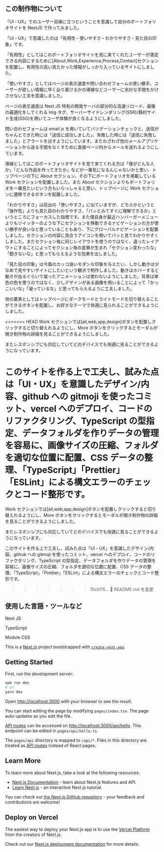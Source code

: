 ## この制作物について

「UI・UX」でのユーザー目線に立つということを意識して自分のポートフォリオサイトを NextJS で作ってみました。

「UI・UX」で意識したのは「有用性・使いやすさ・わかりやすさ・見た目の印象」です。

「有用性」としてはこのポートフォリオサイトを見に来てくれたユーザーが満足できる内容にするために[About,Work,Experience,Process,Contact]セクションを配置し、有用性の高い見たかった情報がしっかり入っているサイトにしました。

「使いやすさ」としてはページの表示速度や問い合わせフォームの使い勝手、ユーザーが欲しい情報に早く辿り着けるかの導線などユーザーに余計な手間をかけさせない工夫を意識しました。

ページの表示速度は Next JS 特有の開発サーバの部分的な高速リロード、画像の最適化をしてくれる Img タグ、サーバーサイドレンダリング(SSR)/静的サイト生成(SSG)を用いてユーザ体験が良くなるようにしました。

問い合わせフォームは email js を用いていてバリデーションチェックと、送信がちゃんとできた時には「送信に成功しました」、失敗した時には「送信に失敗しました」とアラートを出すようにしています。またわざわざ他のメールアプリケーションから送る手間をなくすために直接ページ内からメールを送れるようにしています。

導線としてはこのポートフォリオサイトを見て来てくれる方は「僕がどんな人か」「どんな作品を作ってきたか」などが一番気になるんじゃないかと思い、トップページの下に About セクション、その下にポートフォリオを掲載している Work セクションを配置しました。また About セクションよりもポートフォリオを一番見たいという方もいらっしゃると思い、トップページに Work セクションに遷移できるボタンを配置しました。

「わかりやすさ」は前出の「使いやすさ」に似ていますが、どちらかというと「操作性」よりも見た目のわかりやすさ、「パッとみてすぐに理解できるか」というところにフォーカスした指標です。また僕自身が最近ハンバーガーメニューよりもツイッターのような下にセクションを移動できるナビゲーションの方が使い勝手が良いなと思っていることもあり、下にグローバルナビゲーションを配置しました。セクションの内容に見合うアイコンを用いてパッと見てわかりやすくしました。またセクション毎に同じレイアウトを使うのではなく、違ったレイアウトにすることによってセクション毎の差異が生まれ「セクション変わったな」「飽きないな」と思ってもらえるような効果を出しました。

「見た目の印象」は今風のカッコ良いモダンな印象を与えたい、しかし動きは少なめで見やすいサイトにしたいという観点で制作しました。動きはホバーすると動きが出るぐらいで凝ったアニメーションは使わないようにしました。背景は単色の色を使うのではなく、少しデザインがある画像を用いることによって「かっこいいな」「凝っているな」と思ってもらえるように工夫しました。

他の要素としてはトップページにダークモードとライトモードを切り替えることができるボタンを配置し、お好きなテーマで快適に見られることができるようにしました。

<<<<<<< HEAD
Work セクションでは[all,web,app,design]ボタンを配置しクリックすると切り替えれるようにし、More ボタンをクリックするとモーダルが開き制作物の詳細を見ることができるようにしました。

またレスポンシブにも対応していてどのデバイスでも快適に見ることができるようになっています。

# このサイトを作る上で工夫し、試みた点は「UI・UX」を意識したデザイン/内容、github への gitmoji を使ったコミット、vercel へのデプロイ、コードのリファクタリング、TypeScript の型指定、データフォルダを作りデータの管理を容易に、画像サイズの圧縮、フォルダを適切な位置に配置、CSS データの整理、「TypeScript」「Prettier」「ESLint」による構文エラーのチェックとコード整形です。

Work セクションでは[all,web,app,design]ボタンを配置しクリックすると切り替えれるようにし、More ボタンをクリックするとモーダルが開き制作物の詳細を見ることができるようにしました。

またレスポンシブにも対応していてどのデバイスでも快適に見ることができるようになっています。

このサイトを作る上で工夫し、試みた点は「UI・UX」を意識したデザイン/内容、github への gitmoji を使ったコミット、vercel へのデプロイ、コードのリファクタリング、TypeScript の型指定、データフォルダを作りデータの管理を容易に、画像サイズの圧縮、フォルダを適切な位置に配置、CSS データの整理、「TypeScript」「Prettier」「ESLint」による構文エラーのチェックとコード整形です。

> > > > > > > 15cbf15... 💬 README.md を変更

## 使用した言語・ツールなど

Next JS

TypeScript

Module CSS

This is a [Next.js](https://nextjs.org/) project bootstrapped with [`create-next-app`](https://github.com/vercel/next.js/tree/canary/packages/create-next-app).

## Getting Started

First, run the development server:

```bash
npm run dev
# or
yarn dev
```

Open [http://localhost:3000](http://localhost:3000) with your browser to see the result.

You can start editing the page by modifying `pages/index.tsx`. The page auto-updates as you edit the file.

[API routes](https://nextjs.org/docs/api-routes/introduction) can be accessed on [http://localhost:3000/api/hello](http://localhost:3000/api/hello). This endpoint can be edited in `pages/api/hello.ts`.

The `pages/api` directory is mapped to `/api/*`. Files in this directory are treated as [API routes](https://nextjs.org/docs/api-routes/introduction) instead of React pages.

## Learn More

To learn more about Next.js, take a look at the following resources:

- [Next.js Documentation](https://nextjs.org/docs) - learn about Next.js features and API.
- [Learn Next.js](https://nextjs.org/learn) - an interactive Next.js tutorial.

You can check out [the Next.js GitHub repository](https://github.com/vercel/next.js/) - your feedback and contributions are welcome!

## Deploy on Vercel

The easiest way to deploy your Next.js app is to use the [Vercel Platform](https://vercel.com/new?utm_medium=default-template&filter=next.js&utm_source=create-next-app&utm_campaign=create-next-app-readme) from the creators of Next.js.

Check out our [Next.js deployment documentation](https://nextjs.org/docs/deployment) for more details.
